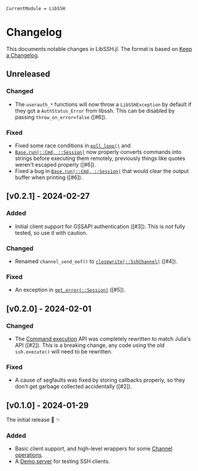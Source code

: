 ```@meta
CurrentModule = LibSSH
```

# Changelog

This documents notable changes in LibSSH.jl. The format is based on [Keep a
Changelog](https://keepachangelog.com).

## Unreleased

### Changed

- The `userauth_*` functions will now throw a `LibSSHException` by default if
  they got a `AuthStatus_Error` from libssh. This can be disabled by passing
  `throw_on_error=false` ([#6]).

### Fixed

- Fixed some race conditions in [`poll_loop()`](@ref) and
- [`Base.run(::Cmd, ::Session)`](@ref) now properly converts commands into
  strings before executing them remotely, previously things like quotes weren't
  escaped properly ([#6]).
- Fixed a bug in [`Base.run(::Cmd, ::Session)`](@ref) that would clear the
  output buffer when printing ([#6]).

## [v0.2.1] - 2024-02-27

### Added

- Initial client support for GSSAPI authentication ([#3]). This is not fully
  tested, so use it with caution.

### Changed

- Renamed `channel_send_eof()` to [`closewrite(::SshChannel)`](@ref) ([#4]).

### Fixed

- An exception in [`get_error(::Session)`](@ref) ([#5]).

## [v0.2.0] - 2024-02-01

### Changed

- The [Command execution](@ref) API was completely rewritten to match Julia's
  API ([#2]). This is a breaking change, any code using the old `ssh.execute()`
  will need to be rewritten.

### Fixed

- A cause of segfaults was fixed by storing callbacks properly, so they don't get
  garbage collected accidentally ([#2]).

## [v0.1.0] - 2024-01-29

The initial release 🎉 ✨

### Added

- Basic client support, and high-level wrappers for some [Channel
  operations](@ref).
- A [Demo server](@ref) for testing SSH clients.
